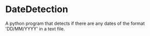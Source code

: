 # DateDetection
A python program that detects if there are any dates of the format 'DD/MM/YYYY' in a text file.

